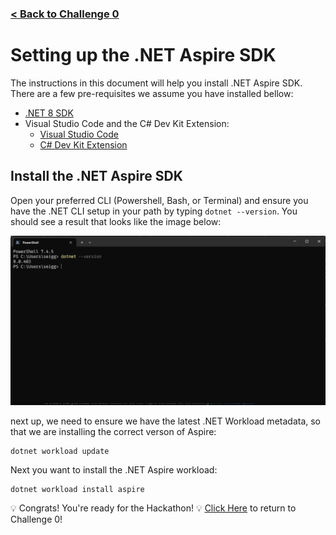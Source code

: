 ### [< Back to Challenge 0](./Challenge-00.md)

# Setting up the .NET Aspire SDK
The instructions in this document will help you install .NET Aspire SDK. There are a few pre-requisites we assume you have installed bellow:

- [.NET 8 SDK](https://dotnet.microsoft.com/download/dotnet/8.0)
- Visual Studio Code and the C# Dev Kit Extension:
  - [Visual Studio Code](https://code.visualstudio.com/download)
  - [C# Dev Kit Extension](https://marketplace.visualstudio.com/items?itemName=ms-dotnettools.csdevkit)

## Install the .NET Aspire SDK
Open your preferred CLI (Powershell, Bash, or Terminal) and ensure you have the .NET CLI setup in your path by typing `dotnet --version`. You should see a result that looks like the image below:

![dotnet version](./Resources/images/dotnet_version.png)

next up, we need to ensure we have the latest .NET Workload metadata, so that we are installing the correct verson of Aspire:

```shell
dotnet workload update
```

Next you want to install the .NET Aspire workload:

```shell
dotnet workload install aspire
```

:bulb: Congrats! You're ready for the Hackathon! :bulb: [Click Here](./Challenge-00.md) to return to Challenge 0!